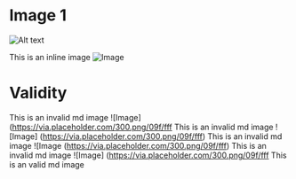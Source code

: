 # Image 1

![Alt text](https://via.placeholder.com/300.png/09f/fff)

This is an inline image ![Image](https://via.placeholder.com/300.png/09f/fff)

# Validity

This is an invalid md image ![Image](https://via.placeholder.com/300.png/09f/fff
This is an invalid md image ![Image] (https://via.placeholder.com/300.png/09f/fff)
This is an invalid md image ![Image (https://via.placeholder.com/300.png/09f/fff)
This is an invalid md image ![Image] (https://via.placeholder.com/300.png/09f/fff
This is an valid md image ![]()
